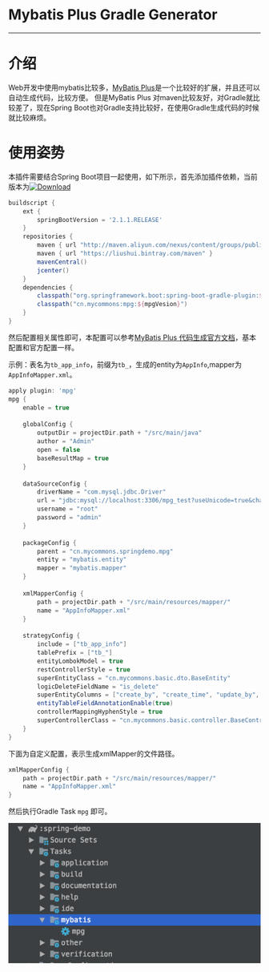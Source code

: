 # Mybatis Plus Gradle Generator

---

# 介绍

Web开发中使用mybatis比较多，[MyBatis Plus](https://mp.baomidou.com/)是一个比较好的扩展，并且还可以自动生成代码，比较方便。
但是MyBatis Plus 对maven比较友好，对Gradle就比较差了，现在Spring Boot也对Gradle支持比较好，在使用Gradle生成代码的时候就比较麻烦。

# 使用姿势

本插件需要结合Spring Boot项目一起使用，如下所示，首先添加插件依赖，当前版本为[![Download](https://api.bintray.com/packages/liushui/maven/mpg/images/download.svg)](https://bintray.com/liushui/maven/mpg/_latestVersion)

```groovy
buildscript {
    ext {
        springBootVersion = '2.1.1.RELEASE'
    }
    repositories {
        maven { url "http://maven.aliyun.com/nexus/content/groups/public/" }
        maven { url "https://liushui.bintray.com/maven" }
        mavenCentral()
        jcenter()
    }
    dependencies {
        classpath("org.springframework.boot:spring-boot-gradle-plugin:${springBootVersion}")
        classpath("cn.mycommons:mpg:${mpgVesion}")
    }
}
```

然后配置相关属性即可，本配置可以参考[MyBatis Plus 代码生成官方文档](https://mp.baomidou.com/guide/generator.html)，基本配置和官方配置一样。

示例：表名为`tb_app_info`，前缀为`tb_`，生成的entity为`AppInfo`,mapper为`AppInfoMapper.xml`。

```groovy
apply plugin: 'mpg'
mpg {
    enable = true

    globalConfig {
        outputDir = projectDir.path + "/src/main/java"
        author = "Admin"
        open = false
        baseResultMap = true
    }

    dataSourceConfig {
        driverName = "com.mysql.jdbc.Driver"
        url = "jdbc:mysql://localhost:3306/mpg_test?useUnicode=true&characterEncoding=utf8&useSSL=false"
        username = "root"
        password = "admin"
    }

    packageConfig {
        parent = "cn.mycommons.springdemo.mpg"
        entity = "mybatis.entity"
        mapper = "mybatis.mapper"
    }

    xmlMapperConfig {
        path = projectDir.path + "/src/main/resources/mapper/"
        name = "AppInfoMapper.xml"
    }

    strategyConfig {
        include = ["tb_app_info"]
        tablePrefix = ["tb_"]
        entityLombokModel = true
        restControllerStyle = true
        superEntityClass = "cn.mycommons.basic.dto.BaseEntity"
        logicDeleteFieldName = "is_delete"
        superEntityColumns = ["create_by", "create_time", "update_by", "update_time", "remark", "is_delete"]
        entityTableFieldAnnotationEnable(true)
        controllerMappingHyphenStyle = true
        superControllerClass = "cn.mycommons.basic.controller.BaseController"
    }
}
```

下面为自定义配置，表示生成xmlMapper的文件路径。

```groovy
xmlMapperConfig {
    path = projectDir.path + "/src/main/resources/mapper/"
    name = "AppInfoMapper.xml"
}
```

然后执行Gradle Task `mpg` 即可。

![mpg](doc/1.png)

